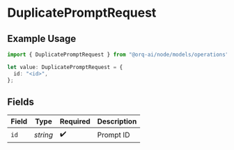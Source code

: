 # DuplicatePromptRequest

## Example Usage

```typescript
import { DuplicatePromptRequest } from "@orq-ai/node/models/operations";

let value: DuplicatePromptRequest = {
  id: "<id>",
};
```

## Fields

| Field              | Type               | Required           | Description        |
| ------------------ | ------------------ | ------------------ | ------------------ |
| `id`               | *string*           | :heavy_check_mark: | Prompt ID          |